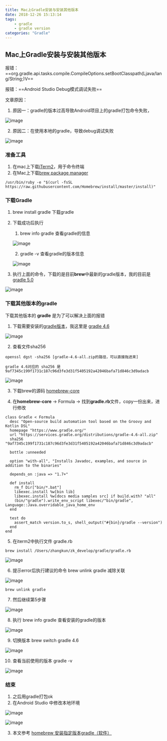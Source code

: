 ```yaml
---
title: Mac上Gradle安装与安装其他版本
date: 2018-12-26 15:13:14
tags:
	- gradle
	- gradle version
categories: "Gradle"
---
```


## Mac上Gradle安装与安装其他版本

报错：==org.gradle.api.tasks.compile.CompileOptions.setBootClasspath(Ljava/lang/String;)V==

报错：==Android Studio Debug模式调试失败==

<!--more-->

文章原因：

1. 原因一：gradle的版本过高导致Android项目上的gradle打包命令失败，

![image](https://codingtk-1252364497.cos.ap-chengdu.myqcloud.com/blog/gradle_Mac%E4%B8%8AGradle%E5%AE%89%E8%A3%85%E4%B8%8E%E5%AE%89%E8%A3%85%E5%85%B6%E4%BB%96%E7%89%88%E6%9C%AC/image_1.png)

2. 原因二：在使用本地的gradle，导致debug调试失败

![image](https://codingtk-1252364497.cos.ap-chengdu.myqcloud.com/blog/gradle_Mac%E4%B8%8AGradle%E5%AE%89%E8%A3%85%E4%B8%8E%E5%AE%89%E8%A3%85%E5%85%B6%E4%BB%96%E7%89%88%E6%9C%AC/image_2.png)


### 准备工具

1. 在mac上下载[iTerm2](https://www.iterm2.com/)，用于命令终端
2. 在Mac上下载[brew package manager](https://brew.sh/)

```
/usr/bin/ruby -e "$(curl -fsSL https://raw.githubusercontent.com/Homebrew/install/master/install)"
```

### 下载Gradle

1. brew install gradle 下载gradle
2. 下载成功后执行
    1. brew info gradle 查看gradle的信息
    
    ![image](https://codingtk-1252364497.cos.ap-chengdu.myqcloud.com/blog/gradle_Mac%E4%B8%8AGradle%E5%AE%89%E8%A3%85%E4%B8%8E%E5%AE%89%E8%A3%85%E5%85%B6%E4%BB%96%E7%89%88%E6%9C%AC/image_3.png)
    
    2. gradle -v 查看gradle的版本信息
    
    ![image](https://codingtk-1252364497.cos.ap-chengdu.myqcloud.com/blog/gradle_Mac%E4%B8%8AGradle%E5%AE%89%E8%A3%85%E4%B8%8E%E5%AE%89%E8%A3%85%E5%85%B6%E4%BB%96%E7%89%88%E6%9C%AC/image_4.png)
    
3. 执行上面的命令，下载的是目前**brew**中最新的gradle版本，我的目前是 [gradle 5.0](https://github.com/Homebrew/homebrew-core/blob/master/Formula/gradle.rb)

![image](https://codingtk-1252364497.cos.ap-chengdu.myqcloud.com/blog/gradle_Mac%E4%B8%8AGradle%E5%AE%89%E8%A3%85%E4%B8%8E%E5%AE%89%E8%A3%85%E5%85%B6%E4%BB%96%E7%89%88%E6%9C%AC/image_5.png)

### 下载其他版本的gradle

下载其他版本的 **gradle** 是为了可以解决上面的报错

1. 下载需要安装的[gradle版本](https://gradle.org/releases/)，我这里是 [gradle 4.6](https://gradle.org/next-steps/?version=4.6&format=bin)

![image](https://codingtk-1252364497.cos.ap-chengdu.myqcloud.com/blog/gradle_Mac%E4%B8%8AGradle%E5%AE%89%E8%A3%85%E4%B8%8E%E5%AE%89%E8%A3%85%E5%85%B6%E4%BB%96%E7%89%88%E6%9C%AC/image_6.png)

2. 查看文件sha256

```
openssl dgst -sha256 [gradle-4.6-all.zip的路径，可以直接拖进来]

gradle 4.6对应的 sha256 是 9af7345c199f1731c187c96d3fe3d31f5405192a42046bafa71d846c3d9adacb
```

![image](https://codingtk-1252364497.cos.ap-chengdu.myqcloud.com/blog/gradle_Mac%E4%B8%8AGradle%E5%AE%89%E8%A3%85%E4%B8%8E%E5%AE%89%E8%A3%85%E5%85%B6%E4%BB%96%E7%89%88%E6%9C%AC/image_7.png)

3. 下载brew的源码 [homebrew-core](https://github.com/Homebrew/homebrew-core)

4. 在**homebrew-core** -> Formula -> 找到**gradle.rb**文件，copy一份出来，进行修改

```
class Gradle < Formula
  desc "Open-source build automation tool based on the Groovy and Kotlin DSL"
  homepage "https://www.gradle.org/"
  url "https://services.gradle.org/distributions/gradle-4.6-all.zip"
  sha256 "9af7345c199f1731c187c96d3fe3d31f5405192a42046bafa71d846c3d9adacb"

  bottle :unneeded

  option "with-all", "Installs Javadoc, examples, and source in addition to the binaries"

  depends_on :java => "1.7+"

  def install
    rm_f Dir["bin/*.bat"]
    libexec.install %w[bin lib]
    libexec.install %w[docs media samples src] if build.with? "all"
    (bin/"gradle").write_env_script libexec/"bin/gradle", Language::Java.overridable_java_home_env
  end

  test do
    assert_match version.to_s, shell_output("#{bin}/gradle --version")
  end
end

```

5. 在iterm2中执行文件 gradle.rb

```
brew install /Users/zhangkun/zk_develop/gradle/gradle.rb
```

![image](https://codingtk-1252364497.cos.ap-chengdu.myqcloud.com/blog/gradle_Mac%E4%B8%8AGradle%E5%AE%89%E8%A3%85%E4%B8%8E%E5%AE%89%E8%A3%85%E5%85%B6%E4%BB%96%E7%89%88%E6%9C%AC/image_9.png)

6. 提示error后执行建议的命令 brew unlink gradle 减除关联

![image](https://codingtk-1252364497.cos.ap-chengdu.myqcloud.com/blog/gradle_Mac%E4%B8%8AGradle%E5%AE%89%E8%A3%85%E4%B8%8E%E5%AE%89%E8%A3%85%E5%85%B6%E4%BB%96%E7%89%88%E6%9C%AC/image_10.png)
```
brew unlink gradle
```

7. 然后继续第5步骤

![image](https://codingtk-1252364497.cos.ap-chengdu.myqcloud.com/blog/gradle_Mac%E4%B8%8AGradle%E5%AE%89%E8%A3%85%E4%B8%8E%E5%AE%89%E8%A3%85%E5%85%B6%E4%BB%96%E7%89%88%E6%9C%AC/image_11.png)

8. 执行 brew info gradle 查看安装的gradle的版本

![image](https://codingtk-1252364497.cos.ap-chengdu.myqcloud.com/blog/gradle_Mac%E4%B8%8AGradle%E5%AE%89%E8%A3%85%E4%B8%8E%E5%AE%89%E8%A3%85%E5%85%B6%E4%BB%96%E7%89%88%E6%9C%AC/image_12.png)

9. 切换版本  brew switch gradle 4.6

![image](https://codingtk-1252364497.cos.ap-chengdu.myqcloud.com/blog/gradle_Mac%E4%B8%8AGradle%E5%AE%89%E8%A3%85%E4%B8%8E%E5%AE%89%E8%A3%85%E5%85%B6%E4%BB%96%E7%89%88%E6%9C%AC/image_13.png)

10. 查看当前使用的版本 gradle -v

![image](https://codingtk-1252364497.cos.ap-chengdu.myqcloud.com/blog/gradle_Mac%E4%B8%8AGradle%E5%AE%89%E8%A3%85%E4%B8%8E%E5%AE%89%E8%A3%85%E5%85%B6%E4%BB%96%E7%89%88%E6%9C%AC/image_14.png)


### 结束

1. 之后用gradle打包ok
2. 在Android Studio 中修改本地环境

![image](https://codingtk-1252364497.cos.ap-chengdu.myqcloud.com/blog/gradle_Mac%E4%B8%8AGradle%E5%AE%89%E8%A3%85%E4%B8%8E%E5%AE%89%E8%A3%85%E5%85%B6%E4%BB%96%E7%89%88%E6%9C%AC/image_15.png)

![image](https://codingtk-1252364497.cos.ap-chengdu.myqcloud.com/blog/gradle_Mac%E4%B8%8AGradle%E5%AE%89%E8%A3%85%E4%B8%8E%E5%AE%89%E8%A3%85%E5%85%B6%E4%BB%96%E7%89%88%E6%9C%AC/image_16.png)

3. 本文参考 [homebrew 安装指定版本gradle（软件）](https://www.jianshu.com/p/a537d9a4034f)

